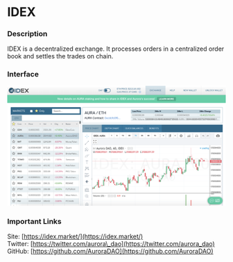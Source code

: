 # IDEX

### Description

IDEX is a decentralized exchange. It processes orders in a centralized order book and settles the trades on chain.

### Interface

![](../../../.gitbook/assets/idex_interface.png)

### Important Links

Site: [https://idex.market/](https://idex.market/)  
Twitter: [https://twitter.com/aurora\_dao](https://twitter.com/aurora_dao)  
GitHub: [https://github.com/AuroraDAO](https://github.com/AuroraDAO)

